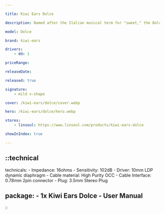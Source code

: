 ```yaml
---

title: Kiwi Ears Dolce

description: Named after the Italian musical term for "sweet," the Dolce lives up to its name with a delightful and balanced sound profile. Its subbass extends well, delivering powerful bass kicks and full bass guitar notes in the lows. The mids have been carefully tuned to carry a slight warmth, enhancing the musicality and overall listening experience. The treble, perfectly aligned with the human ear's resonance at 3kHz, gradually decays with upper treble progression, resulting in a natural timbre in the highs. One standout feature is the LDP diaphragm, enabling one of the most natural presentations of upper treble reproduction among dynamic drivers. The treble is fully present without any harshness or shrillness.

model: Dolce

brand: kiwi-ears 

drivers: 
    - dd: 1

priceRange: 

releaseDate: 

released: true

signature:
    - mild v-shape

cover: /kiwi-ears/dolce/cover.webp

hero: /kiwi-ears/dolce/hero.webp

stores:
    - linsoul: https://www.linsoul.com/products/kiwi-ears-dolce

showInIndex: true

---
```

::technical
---
technicals:
    - Impedance: 16ohms
    - Sensitivity: 102dB
    - Driver: 10mm LDP dynamic diaphragm
    - Cable material: High Purity OCC
    - Cable Interface: 0.78mm 2pin connector
    - Plug: 3.5mm Stereo Plug

package: 
    - 1x Kiwi Ears Dolce
    - User Manual
---
::